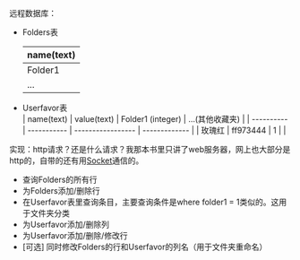 远程数据库：

- Folders表

  | name(text) |
  | ---------- |
  | Folder1    |
  | ...        |

- Userfavor表  
  | name(text) | value(text) | Folder1 (integer) | …(其他收藏夹) |
  | ---------- | ----------- | ----------------- | ------------- |
  | 玫瑰红     | ff973444    | 1                 |               |

实现：http请求？还是什么请求？我那本书里只讲了web服务器，网上也大部分是http的，自带的还有用[Socket](https://shoewann0402.github.io/2016/06/02/Android-%E7%BD%91%E7%BB%9C%E9%80%9A%E4%BF%A1%E4%B9%8B%E2%80%94%E2%80%94Socket/)通信的。

- 查询Folders的所有行
- 为Folders添加/删除行
- 在Userfavor表里查询条目，主要查询条件是where folder1 = 1类似的。这用于文件夹分类
- 为Userfavor添加/删除列
- 为Userfavor添加/删除/修改行
- [可选] 同时修改Folders的行和Userfavor的列名（用于文件夹重命名）

